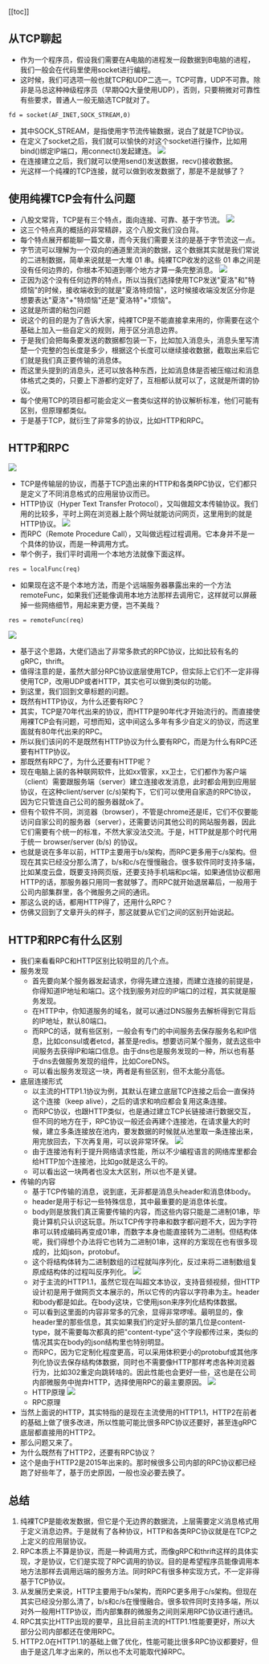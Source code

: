 [[toc]]

## 从TCP聊起
- 作为一个程序员，假设我们需要在A电脑的进程发一段数据到B电脑的进程，我们一般会在代码里使用socket进行编程。
- 这时候，我们可选项一般也就TCP和UDP二选一。TCP可靠，UDP不可靠。除非是马总这种神级程序员（早期QQ大量使用UDP），否则，只要稍微对可靠性有些要求，普通人一般无脑选TCP就对了。
```
fd = socket(AF_INET,SOCK_STREAM,0)
```
- 其中SOCK_STREAM，是指使用字节流传输数据，说白了就是TCP协议。
- 在定义了socket之后，我们就可以愉快的对这个socket进行操作，比如用bind()绑定IP端口，用connect()发起建连。
![](~@img/20220805001.gif)
- 在连接建立之后，我们就可以使用send()发送数据，recv()接收数据。
- 光这样一个纯裸的TCP连接，就可以做到收发数据了，那是不是就够了？
## 使用纯裸TCP会有什么问题
- 八股文常背，TCP是有三个特点，面向连接、可靠、基于字节流。
![](~@img/20220805135351.png)
- 这三个特点真的概括的非常精辟，这个八股文我们没白背。
- 每个特点展开都能聊一篇文章，而今天我们需要关注的是基于字节流这一点。
- 字节流可以理解为一个双向的通道里流淌的数据，这个数据其实就是我们常说的二进制数据，简单来说就是一大堆 01 串。纯裸TCP收发的这些 01 串之间是没有任何边界的，你根本不知道到哪个地方才算一条完整消息。
![](~@img/20220805135513.png)
- 正因为这个没有任何边界的特点，所以当我们选择使用TCP发送"夏洛"和"特烦恼"的时候，接收端收到的就是"夏洛特烦恼"，这时候接收端没发区分你是想要表达"夏洛"+"特烦恼"还是"夏洛特"+"烦恼"。
- 这就是所谓的粘包问题
- 说这个的目的是为了告诉大家，纯裸TCP是不能直接拿来用的，你需要在这个基础上加入一些自定义的规则，用于区分消息边界。
- 于是我们会把每条要发送的数据都包装一下，比如加入消息头，消息头里写清楚一个完整的包长度是多少，根据这个长度可以继续接收数据，截取出来后它们就是我们真正要传输的消息体。
- 而这里头提到的消息头，还可以放各种东西，比如消息体是否被压缩过和消息体格式之类的，只要上下游都约定好了，互相都认就可以了，这就是所谓的协议。
- 每个使用TCP的项目都可能会定义一套类似这样的协议解析标准，他们可能有区别，但原理都类似。
- 于是基于TCP，就衍生了非常多的协议，比如HTTP和RPC。

## HTTP和RPC
![](~@img/20220805135731.png)
- TCP是传输层的协议，而基于TCP造出来的HTTP和各类RPC协议，它们都只是定义了不同消息格式的应用层协议而已。
- HTTP协议（Hyper Text Transfer Protocol），又叫做超文本传输协议。我们用的比较多，平时上网在浏览器上敲个网址就能访问网页，这里用到的就是HTTP协议。
![](~@img/20220805135816.png)
- 而RPC（Remote Procedure Call），又叫做远程过程调用。它本身并不是一个具体的协议，而是一种调用方式。
- 举个例子，我们平时调用一个本地方法就像下面这样。
```
res = localFunc(req)
```
- 如果现在这不是个本地方法，而是个远端服务器暴露出来的一个方法remoteFunc，如果我们还能像调用本地方法那样去调用它，这样就可以屏蔽掉一些网络细节，用起来更方便，岂不美哉？
```
res = remoteFunc(req)
```
![](~@img/20220805135929.png)
- 基于这个思路，大佬们造出了非常多款式的RPC协议，比如比较有名的gRPC，thrift。
- 值得注意的是，虽然大部分RPC协议底层使用TCP，但实际上它们不一定非得使用TCP，改用UDP或者HTTP，其实也可以做到类似的功能。
- 到这里，我们回到文章标题的问题。
- 既然有HTTP协议，为什么还要有RPC？
- 其实，TCP是70年代出来的协议，而HTTP是90年代才开始流行的。而直接使用裸TCP会有问题，可想而知，这中间这么多年有多少自定义的协议，而这里面就有80年代出来的RPC。
- 所以我们该问的不是既然有HTTP协议为什么要有RPC，而是为什么有RPC还要有HTTP协议。
- 那既然有RPC了，为什么还要有HTTP呢？
- 现在电脑上装的各种联网软件，比如xx管家，xx卫士，它们都作为客户端（client）需要跟服务端（server）建立连接收发消息，此时都会用到应用层协议，在这种client/server (c/s)架构下，它们可以使用自家造的RPC协议，因为它只管连自己公司的服务器就ok了。
- 但有个软件不同，浏览器（browser），不管是chrome还是IE，它们不仅要能访问自家公司的服务器（server），还需要访问其他公司的网站服务器，因此它们需要有个统一的标准，不然大家没法交流。于是，HTTP就是那个时代用于统一 browser/server (b/s) 的协议。
- 也就是说在多年以前，HTTP主要用于b/s架构，而RPC更多用于c/s架构。但现在其实已经没分那么清了，b/s和c/s在慢慢融合。很多软件同时支持多端，比如某度云盘，既要支持网页版，还要支持手机端和pc端，如果通信协议都用HTTP的话，那服务器只用同一套就够了。而RPC就开始退居幕后，一般用于公司内部集群里，各个微服务之间的通讯。
- 那这么说的话，都用HTTP得了，还用什么RPC？
- 仿佛又回到了文章开头的样子，那这就要从它们之间的区别开始说起。
## HTTP和RPC有什么区别
- 我们来看看RPC和HTTP区别比较明显的几个点。
- 服务发现
	- 首先要向某个服务器发起请求，你得先建立连接，而建立连接的前提是，你得知道IP地址和端口。这个找到服务对应的IP端口的过程，其实就是服务发现。
	- 在HTTP中，你知道服务的域名，就可以通过DNS服务去解析得到它背后的IP地址，默认80端口。
	- 而RPC的话，就有些区别，一般会有专门的中间服务去保存服务名和IP信息，比如consul或者etcd，甚至是redis。想要访问某个服务，就去这些中间服务去获得IP和端口信息。由于dns也是服务发现的一种，所以也有基于dns去做服务发现的组件，比如CoreDNS。
	- 可以看出服务发现这一块，两者是有些区别，但不太能分高低。
- 底层连接形式
	- 以主流的HTTP1.1协议为例，其默认在建立底层TCP连接之后会一直保持这个连接（keep alive），之后的请求和响应都会复用这条连接。
	- 而RPC协议，也跟HTTP类似，也是通过建立TCP长链接进行数据交互，但不同的地方在于，RPC协议一般还会再建个连接池，在请求量大的时候，建立多条连接放在池内，要发数据的时候就从池里取一条连接出来，用完放回去，下次再复用，可以说非常环保。
	![](~@img/20220805140156.png)
	- 由于连接池有利于提升网络请求性能，所以不少编程语言的网络库里都会给HTTP加个连接池，比如go就是这么干的。
	- 可以看出这一块两者也没太大区别，所以也不是关键。
- 传输的内容
	- 基于TCP传输的消息，说到底，无非都是消息头header和消息体body。
	- header是用于标记一些特殊信息，其中最重要的是消息体长度。
	- body则是放我们真正需要传输的内容，而这些内容只能是二进制01串，毕竟计算机只认识这玩意。所以TCP传字符串和数字都问题不大，因为字符串可以转成编码再变成01串，而数字本身也能直接转为二进制。但结构体呢，我们得想个办法将它也转为二进制01串，这样的方案现在也有很多现成的，比如json，protobuf。
	- 这个将结构体转为二进制数组的过程就叫序列化，反过来将二进制数组复原成结构体的过程叫反序列化。
	![](~@img/20220805140301.png)
	- 对于主流的HTTP1.1，虽然它现在叫超文本协议，支持音频视频，但HTTP设计初是用于做网页文本展示的，所以它传的内容以字符串为主。header和body都是如此。在body这块，它使用json来序列化结构体数据。
	- 可以看到这里面的内容非常多的冗余，显得非常啰嗦。最明显的，像header里的那些信息，其实如果我们约定好头部的第几位是content-type，就不需要每次都真的把"content-type"这个字段都传过来，类似的情况其实在body的json结构里也特别明显。
	- 而RPC，因为它定制化程度更高，可以采用体积更小的protobuf或其他序列化协议去保存结构体数据，同时也不需要像HTTP那样考虑各种浏览器行为，比如302重定向跳转啥的。因此性能也会更好一些，这也是在公司内部微服务中抛弃HTTP，选择使用RPC的最主要原因。
	![](~@img/20220805140424.png)
	- HTTP原理
	![](~@img/20220805140456.png)
	- RPC原理
- 当然上面说的HTTP，其实特指的是现在主流使用的HTTP1.1，HTTP2在前者的基础上做了很多改进，所以性能可能比很多RPC协议还要好，甚至连gRPC底层都直接用的HTTP2。
- 那么问题又来了。
- 为什么既然有了HTTP2，还要有RPC协议？
- 这个是由于HTTP2是2015年出来的。那时候很多公司内部的RPC协议都已经跑了好些年了，基于历史原因，一般也没必要去换了。
## 总结
1. 纯裸TCP是能收发数据，但它是个无边界的数据流，上层需要定义消息格式用于定义消息边界。于是就有了各种协议，HTTP和各类RPC协议就是在TCP之上定义的应用层协议。
2. RPC本质上不算是协议，而是一种调用方式，而像gRPC和thrift这样的具体实现，才是协议，它们是实现了RPC调用的协议。目的是希望程序员能像调用本地方法那样去调用远端的服务方法。同时RPC有很多种实现方式，不一定非得基于TCP协议。
3. 从发展历史来说，HTTP主要用于b/s架构，而RPC更多用于c/s架构。但现在其实已经没分那么清了，b/s和c/s在慢慢融合。很多软件同时支持多端，所以对外一般用HTTP协议，而内部集群的微服务之间则采用RPC协议进行通讯。
4. RPC其实比HTTP出现的要早，且比目前主流的HTTP1.1性能要更好，所以大部分公司内部都还在使用RPC。
5. HTTP2.0在HTTP1.1的基础上做了优化，性能可能比很多RPC协议都要好，但由于是这几年才出来的，所以也不太可能取代掉RPC。



